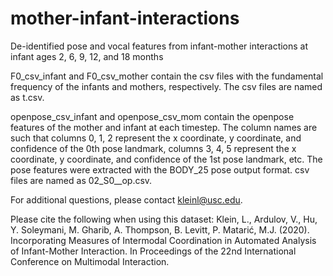 # mother-infant-interactions
De-identified pose and vocal features from infant-mother interactions at infant ages 2, 6, 9, 12, and 18 months

F0_csv_infant and F0_csv_mother contain the csv files with the fundamental frequency of the infants and mothers, respectively. 
The csv files are named as t<infant id number><infant age in months>.csv.
  
openpose_csv_infant and openpose_csv_mom contain the openpose features of the mother and infant at each timestep. The column names are such that columns 0, 1, 2 represent the x coordinate, y coordinate, and confidence of the 0th pose landmark, columns 3, 4, 5 represent the x coordinate, y coordinate, and confidence of the 1st pose landmark, etc. The pose features were extracted with the BODY_25 pose output format. csv files are named as 02_S0<infant id number>_<infant age in months>_op.csv.
  
  For additional questions, please contact kleinl@usc.edu.
  
  Please cite the following when using this dataset: 
  Klein, L., Ardulov, V., Hu, Y. Soleymani, M. Gharib, A. Thompson, B. Levitt, P. Matarić, M.J. (2020). Incorporating Measures of Intermodal Coordination in Automated Analysis of Infant-Mother Interaction. In Proceedings of the 22nd International Conference on Multimodal Interaction.
